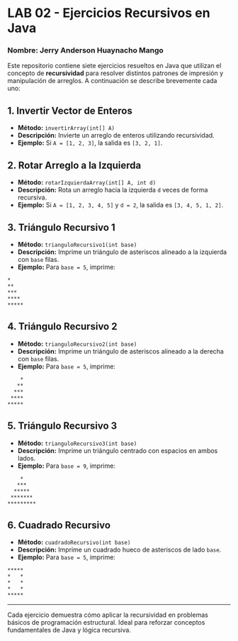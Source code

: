 # LAB 02 - Ejercicios Recursivos en Java
### Nombre: Jerry Anderson Huaynacho Mango

Este repositorio contiene siete ejercicios resueltos en Java que utilizan el concepto de **recursividad** para resolver distintos patrones de impresión y manipulación de arreglos. A continuación se describe brevemente cada uno:

## 1. Invertir Vector de Enteros

* **Método:** `invertirArray(int[] A)`
* **Descripción:** Invierte un arreglo de enteros utilizando recursividad.
* **Ejemplo:** Si `A = [1, 2, 3]`, la salida es `[3, 2, 1]`.

## 2. Rotar Arreglo a la Izquierda

* **Método:** `rotarIzquierdaArray(int[] A, int d)`
* **Descripción:** Rota un arreglo hacia la izquierda `d` veces de forma recursiva.
* **Ejemplo:** Si `A = [1, 2, 3, 4, 5]` y `d = 2`, la salida es `[3, 4, 5, 1, 2]`.

## 3. Triángulo Recursivo 1

* **Método:** `trianguloRecursivo1(int base)`
* **Descripción:** Imprime un triángulo de asteriscos alineado a la izquierda con `base` filas.
* **Ejemplo:** Para `base = 5`, imprime:

```
*
**
***
****
*****
```

## 4. Triángulo Recursivo 2

* **Método:** `trianguloRecursivo2(int base)`
* **Descripción:** Imprime un triángulo de asteriscos alineado a la derecha con `base` filas.
* **Ejemplo:** Para `base = 5`, imprime:

```
    *
   **
  ***
 ****
*****
```

## 5. Triángulo Recursivo 3

* **Método:** `trianguloRecursivo3(int base)`
* **Descripción:** Imprime un triángulo centrado con espacios en ambos lados.
* **Ejemplo:** Para `base = 9`, imprime:

```
    *    
   ***   
  *****
 *******
*********
```

## 6. Cuadrado Recursivo

* **Método:** `cuadradoRecursivo(int base)`
* **Descripción:** Imprime un cuadrado hueco de asteriscos de lado `base`.
* **Ejemplo:** Para `base = 5`, imprime:

```
*****
*   *
*   *
*   *
*****
```

---

Cada ejercicio demuestra cómo aplicar la recursividad en problemas básicos de programación estructural. Ideal para reforzar conceptos fundamentales de Java y lógica recursiva.

